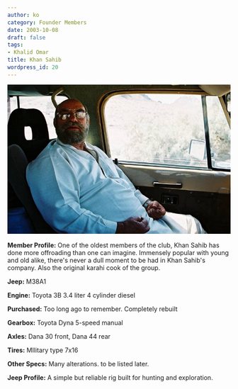 ```yaml
---
author: ko
category: Founder Members
date: 2003-10-08
draft: false
tags:
- Khalid Omar
title: Khan Sahib
wordpress_id: 20
---
```


![](./F10100281.jpg)

**Member Profile:** One of the oldest members of the club, Khan Sahib has done more offroading than one can imagine. Immensely popular with young and old alike, there's never a dull moment to be had in Khan Sahib's company. Also the original karahi cook of the group.

**Jeep:** M38A1

**Engine:** Toyota 3B 3.4 liter 4 cylinder diesel

**Purchased:** Too long ago to remember. Completely rebuilt

**Gearbox:** Toyota Dyna 5-speed manual

**Axles:** Dana 30 front, Dana 44 rear

**Tires:** MIlitary type 7x16

**Other Specs:** Many alterations. to be listed later.

**Jeep Profile:** A simple but reliable rig built for hunting and exploration.